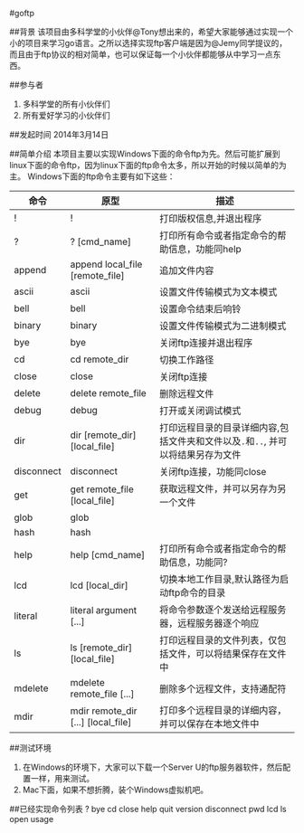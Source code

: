 #goftp

##背景
该项目由多科学堂的小伙伴@Tony想出来的，希望大家能够通过实现一个小的项目来学习go语言。之所以选择实现ftp客户端是因为@Jemy同学提议的，而且由于ftp协议的相对简单，也可以保证每一个小伙伴都能够从中学习一点东西。

##参与者
1. 多科学堂的所有小伙伴们
2. 所有爱好学习的小伙伴们

##发起时间
2014年3月14日

##简单介绍
本项目主要以实现Windows下面的命令ftp为先。然后可能扩展到linux下面的命令ftp，因为linux下面的ftp命令太多，所以开始的时候以简单的为主。
Windows下面的ftp命令主要有如下这些：

|    命令   |             原型                  |描述                                     |
|----------|-----------------------------------|----------------------------------------|
|!         |!                                  |打印版权信息,并退出程序                     |
|?         |? [cmd_name]                       |打印所有命令或者指定命令的帮助信息，功能同help |
|append    |append local_file [remote_file]    |追加文件内容                              |
|ascii     |ascii                              |设置文件传输模式为文本模式                   |
|bell      |bell                               |设置命令结束后响铃                          |
|binary    |binary                             |设置文件传输模式为二进制模式                  |
|bye       |bye                                |关闭ftp连接并退出程序                       |
|cd        |cd remote_dir                      |切换工作路径                               |
|close     |close                              |关闭ftp连接                               |
|delete    |delete remote_file                 |删除远程文件                               |
|debug     |debug                              |打开或关闭调试模式                          |
|dir       |dir [remote_dir][local_file]       |打印远程目录的目录详细内容,包括文件夹和文件以及`.`和`..`, 并可以将结果另存为文件     |
|disconnect|disconnect                         |关闭ftp连接，功能同close                    |
|get       |get remote_file [local_file]       |获取远程文件，并可以另存为另一个文件           |
|glob      |glob                               ||
|hash      |hash                               ||
|help      |help [cmd_name]                    |打印所有命令或者指定命令的帮助信息，功能同?      |
|lcd       |lcd [local_dir]                    |切换本地工作目录,默认路径为启动ftp命令的目录    |
|literal   |literal argument [...]             |将命令参数逐个发送给远程服务器，远程服务器逐个响应|
|ls        |ls [remote_dir][local_file]        |打印远程目录的文件列表，仅包括文件，可以将结果保存在文件中|
|mdelete   |mdelete remote_file [...]          |删除多个远程文件，支持通配符                  |
|mdir      |mdir remote_dir [...] [local_file] |打印多个远程目录的详细内容，并可以保存在本地文件中|





##测试环境
1. 在Windows的环境下，大家可以下载一个Server U的ftp服务器软件，然后配置一样，用来测试。
2. Mac下面，如果不想折腾，装个Windows虚拟机吧。

##已经实现命令列表
?
bye
cd
close
help
quit
version
disconnect
pwd
lcd
ls
open
usage

